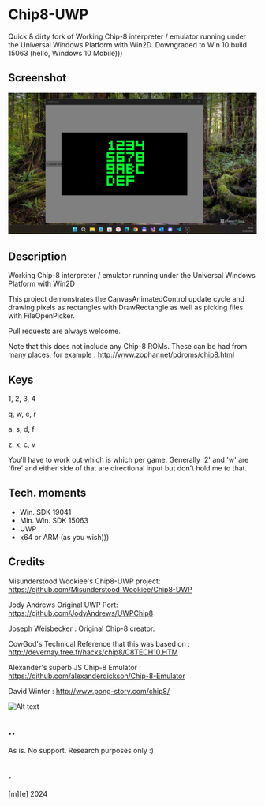 # Chip8-UWP

Quick & dirty fork of Working Chip-8 interpreter / emulator running under the Universal Windows Platform with Win2D. Downgraded to Win 10 build 15063 (hello, Windows 10 Mobile)))

## Screenshot
![Win11Tiny](/Images/shot01.png)

## Description

Working Chip-8 interpreter / emulator running under the Universal Windows Platform with Win2D

This project demonstrates the CanvasAnimatedControl update cycle and drawing pixels as rectangles with DrawRectangle as well as picking files with FileOpenPicker.

Pull requests are always welcome.


Note that this does not include any Chip-8 ROMs. These can be had from many places, for example : http://www.zophar.net/pdroms/chip8.html

## Keys

1, 2, 3, 4

q, w, e, r

a, s, d, f

z, x, c, v

You'll have to work out which is which per game. Generally '2' and 'w' are 'fire' and either side of that are directional input but don't hold me to that.

## Tech. moments
- Win. SDK 19041
- Min. Win. SDK 15063
- UWP
- x64 or ARM (as you wish)))

## Credits

Misunderstood Wookiee's Chip8-UWP project: https://github.com/Misunderstood-Wookiee/Chip8-UWP

Jody Andrews Original UWP Port: https://github.com/JodyAndrews/UWPChip8

Joseph Weisbecker : Original Chip-8 creator. 

CowGod's Technical Reference that this was based on : http://devernay.free.fr/hacks/chip8/C8TECH10.HTM

Alexander's superb JS Chip-8 Emulator : https://github.com/alexanderdickson/Chip-8-Emulator

David Winter : http://www.pong-story.com/chip8/

![Alt text](/Images/ibm.png?raw=true "IBM")

## ..
As is. No support. Research purposes only :)

## .
[m][e] 2024

